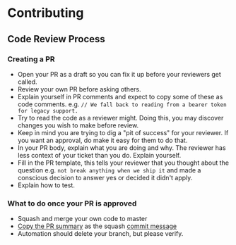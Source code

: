 # Contributing

## Code Review Process

### Creating a PR

- Open your PR as a draft so you can fix it up before your reviewers get called.
- Review your own PR before asking others.
- Explain yourself in PR comments and expect to copy some of these as code comments. e.g. `// We fall back to reading from a bearer token for legacy support.`
- Try to read the code as a reviewer might. Doing this, you may discover changes you wish to make before review.
- Keep in mind you are trying to dig a "pit of success" for your reviewer. If you want an approval, do make it easy for them to do that.
- In your PR body, explain what you are doing and why. The reviewer has less context of your ticket than you do. Explain yourself.
- Fill in the PR template, this tells your reviewer that you thought about the question e.g. `not break anything when we ship it` and made a conscious decision to answer yes or decided it didn't apply.
- Explain how to test.

### What to do once your PR is approved

- Squash and merge your own code to master
- [Copy the PR summary](https://github.com/theaccordance/repo-name-goes-here/pull/3) as the squash [commit message](https://github.com/theaccordance/repo-name-goes-here/commit/c4459d8dedd86f2e58b73e272e44ed32bdbb1519)
- Automation should delete your branch, but please verify.
